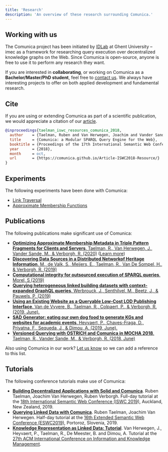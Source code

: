 ```yaml
---
title: 'Research'
description: 'An overview of these research surrounding Comunica.'
---
```


## Working with us

The Comunica project has been initiated by [IDLab](https://www.ugent.be/ea/idlab/en) at Ghent University – imec
as a framework for researching query execution over decentralized knowledge graphs on the Web.
Since Comunica is open-source, anyone is free to use it to perform any research they want.

If you are interested in **collaborating**, or working on Comunica as a **Bachelor/Master/PhD student**,
feel free to [contact us](ask/#email).
We always have interesting projects to offer on both applied development and fundamental research.

## Cite

If you are using or extending Comunica as part of a scientific publication,
we would appreciate a citation of our [article](https://comunica.github.io/Article-ISWC2018-Resource/).

```bibtex
@inproceedings{taelman_iswc_resources_comunica_2018,
  author    = {Taelman, Ruben and Van Herwegen, Joachim and Vander Sande, Miel and Verborgh, Ruben},
  title     = {Comunica: a Modular SPARQL Query Engine for the Web},
  booktitle = {Proceedings of the 17th International Semantic Web Conference},
  year      = {2018},
  month     = oct,
  url       = {https://comunica.github.io/Article-ISWC2018-Resource/}
}
```

## Experiments

The following experiments have been done with Comunica:

* [Link Traversal](/research/link_traversal/)
* [Approximate Membership Functions](/research/amf/)

## Publications

The following publications make significant use of Comunica:

* [**Optimizing Approximate Membership Metadata in Triple Pattern Fragments for Clients and Servers**. Taelman, R., Van Herwegen, J., Vander Sande, M., & Verborgh, R. (2020)](https://comunica.github.io/Article-SSWS2020-AMF/) ([Learn more](/research/amf/))
* [**Discovering Data Sources in a Distributed Networkof Heritage Information**.  M., de Valk, S., Meijers, E., Taelman, R., Van De Sompel, H., & Verborgh, R. (2019)](https://biblio.ugent.be/publication/8629105/file/8629106.pdf)
* [**Computational integrity for outsourced execution of SPARQL queries**. Morel, S (2019)](https://www.scriptiebank.be/sites/default/files/thesis/2019-10/main_0.pdf)
* [**Querying heterogeneous linked building datasets with context-expanded GraphQL queries**. Werbrouck, J., Senthilvel, M., Beetz, J., & Pauwels, P. (2019)](https://biblio.ugent.be/publication/8623179/file/8623180)
* [**Using an Existing Website as a Queryable Low-Cost LOD Publishing Interface**. Van de Vyvere, B., Taelman, R., Colpaert, P., & Verborgh, R. (2019, June).](https://link.springer.com/chapter/10.1007/978-3-030-32327-1_35)
* [**SAD Generator: eating our own dog food to generate KGs and websites for academic events**. Heyvaert, P., Chaves-Fraga, D., Priyatna, F., Sequeda, J., & Dimou, A. (2019, June).](https://link.springer.com/chapter/10.1007/978-3-030-32327-1_19)
* [**Versioned Querying with OSTRICH and Comunica in MOCHA 2018**. Taelman, R., Vander Sande, M., & Verborgh, R. (2018, June)](https://biblio.ugent.be/publication/8566999/file/8567001.pdf)

Also using Comunica in our work? [Let us know](ask/#email) so we can add a reference to this list.

## Tutorials

The following conference tutorials make use of Comunica:

* [**Building Decentralized Applications with Solid and Comunica**](https://comunica.github.io/Tutorial-ISWC2019-Solid-Comunica/). Ruben Taelman, Joachim Van Herwegen, Ruben Verborgh. Full-day tutorial at the [18th International Semantic Web Conference (ISWC 2019)](https://iswc2019.semanticweb.org), Auckland, New Zealand, 2019.
* [**Querying Linked Data with Comunica**](https://comunica.github.io/Tutorial-ESWC2019-Comunica/). Ruben Taelman, Joachim Van Herwegen. Half-day tutorial at the [16th Extended Semantic Web Conference (ESWC2019)](https://2019.eswc-conferences.org/), Portoroz, Slovenia, 2019.
* [**Knowledge Representation as Linked Data: Tutorial**](https://www.cikm2018.units.it/tutorial2.html). Van Herwegen, J., Heyvaert, P., Taelman, R., De Meester, B. and Dimou, A. Tutorial at the [27th ACM International Conference on Information and Knowledge Management](https://www.cikm2018.units.it/). 

